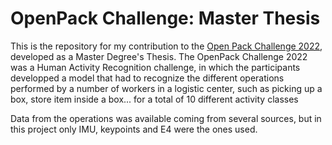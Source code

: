 # OpenPack Challenge: Master Thesis

This is the repository for my contribution to the [Open Pack Challenge 2022](https://open-pack.github.io/challenge2022/), developed as a Master Degree's Thesis. The OpenPack Challenge 2022 was a Human Activity Recognition challenge, in which the participants developped a model that had to recognize the different operations performed by a number of workers in a logistic center, such as picking up a box, store item inside a box... for a total of 10 different activity classes

Data from the operations was available coming from several sources, but in this project only IMU, keypoints and E4 were the ones used. 
